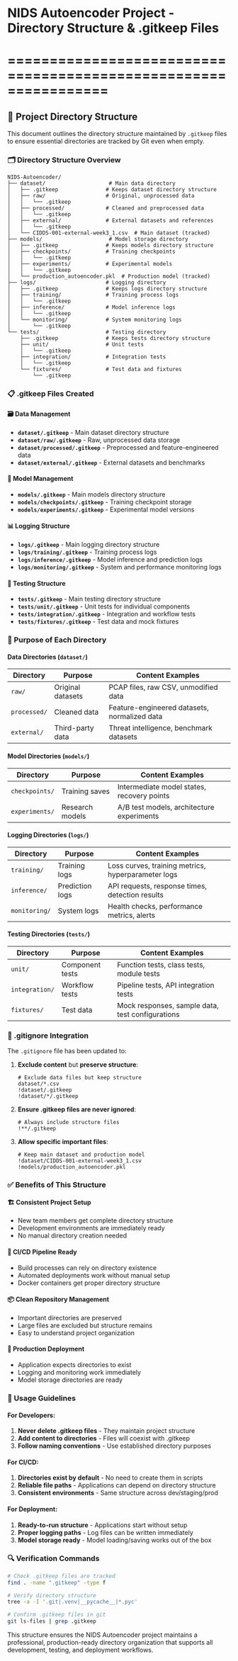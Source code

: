 # NIDS Autoencoder Project - Directory Structure & .gitkeep Files
# ================================================================

## 📁 Project Directory Structure

This document outlines the directory structure maintained by `.gitkeep` files to ensure essential directories are tracked by Git even when empty.

### 🗂️ Directory Structure Overview

```
NIDS-Autoencoder/
├── dataset/                    # Main data directory
│   ├── .gitkeep               # Keeps dataset directory structure
│   ├── raw/                   # Original, unprocessed data
│   │   └── .gitkeep
│   ├── processed/             # Cleaned and preprocessed data
│   │   └── .gitkeep
│   ├── external/              # External datasets and references
│   │   └── .gitkeep
│   └── CIDDS-001-external-week3_1.csv  # Main dataset (tracked)
├── models/                     # Model storage directory
│   ├── .gitkeep               # Keeps models directory structure
│   ├── checkpoints/           # Training checkpoints
│   │   └── .gitkeep
│   ├── experiments/           # Experimental models
│   │   └── .gitkeep
│   └── production_autoencoder.pkl  # Production model (tracked)
├── logs/                      # Logging directory
│   ├── .gitkeep               # Keeps logs directory structure
│   ├── training/              # Training process logs
│   │   └── .gitkeep
│   ├── inference/             # Model inference logs
│   │   └── .gitkeep
│   └── monitoring/            # System monitoring logs
│       └── .gitkeep
└── tests/                     # Testing directory
    ├── .gitkeep               # Keeps tests directory structure
    ├── unit/                  # Unit tests
    │   └── .gitkeep
    ├── integration/           # Integration tests
    │   └── .gitkeep
    └── fixtures/              # Test data and fixtures
        └── .gitkeep
```

### 📋 .gitkeep Files Created

#### 🗃️ Data Management
- **`dataset/.gitkeep`** - Main dataset directory structure
- **`dataset/raw/.gitkeep`** - Raw, unprocessed data storage
- **`dataset/processed/.gitkeep`** - Preprocessed and feature-engineered data
- **`dataset/external/.gitkeep`** - External datasets and benchmarks

#### 🤖 Model Management  
- **`models/.gitkeep`** - Main models directory structure
- **`models/checkpoints/.gitkeep`** - Training checkpoint storage
- **`models/experiments/.gitkeep`** - Experimental model versions

#### 📊 Logging Structure
- **`logs/.gitkeep`** - Main logging directory structure
- **`logs/training/.gitkeep`** - Training process logs
- **`logs/inference/.gitkeep`** - Model inference and prediction logs
- **`logs/monitoring/.gitkeep`** - System and performance monitoring logs

#### 🧪 Testing Structure
- **`tests/.gitkeep`** - Main testing directory structure
- **`tests/unit/.gitkeep`** - Unit tests for individual components
- **`tests/integration/.gitkeep`** - Integration and workflow tests
- **`tests/fixtures/.gitkeep`** - Test data and mock fixtures

### 🎯 Purpose of Each Directory

#### Data Directories (`dataset/`)
| Directory | Purpose | Content Examples |
|-----------|---------|------------------|
| `raw/` | Original datasets | PCAP files, raw CSV, unmodified data |
| `processed/` | Cleaned data | Feature-engineered datasets, normalized data |
| `external/` | Third-party data | Threat intelligence, benchmark datasets |

#### Model Directories (`models/`)
| Directory | Purpose | Content Examples |
|-----------|---------|------------------|
| `checkpoints/` | Training saves | Intermediate model states, recovery points |
| `experiments/` | Research models | A/B test models, architecture experiments |

#### Logging Directories (`logs/`)
| Directory | Purpose | Content Examples |
|-----------|---------|------------------|
| `training/` | Training logs | Loss curves, training metrics, hyperparameter logs |
| `inference/` | Prediction logs | API requests, response times, detection results |
| `monitoring/` | System logs | Health checks, performance metrics, alerts |

#### Testing Directories (`tests/`)
| Directory | Purpose | Content Examples |
|-----------|---------|------------------|
| `unit/` | Component tests | Function tests, class tests, module tests |
| `integration/` | Workflow tests | Pipeline tests, API integration tests |
| `fixtures/` | Test data | Mock responses, sample data, test configurations |

### 🔧 .gitignore Integration

The `.gitignore` file has been updated to:

1. **Exclude content** but **preserve structure**:
   ```gitignore
   # Exclude data files but keep structure
   dataset/*.csv
   !dataset/.gitkeep
   !dataset/*/.gitkeep
   ```

2. **Ensure .gitkeep files are never ignored**:
   ```gitignore
   # Always include structure files
   !**/.gitkeep
   ```

3. **Allow specific important files**:
   ```gitignore
   # Keep main dataset and production model
   !dataset/CIDDS-001-external-week3_1.csv
   !models/production_autoencoder.pkl
   ```

### ✅ Benefits of This Structure

#### 🏗️ **Consistent Project Setup**
- New team members get complete directory structure
- Development environments are immediately ready
- No manual directory creation needed

#### 🔄 **CI/CD Pipeline Ready**
- Build processes can rely on directory existence
- Automated deployments work without manual setup
- Docker containers get proper directory structure

#### 📦 **Clean Repository Management**
- Important directories are preserved
- Large files are excluded but structure remains
- Easy to understand project organization

#### 🚀 **Production Deployment**
- Application expects directories to exist
- Logging and monitoring work immediately
- Model storage directories are ready

### 🎯 Usage Guidelines

#### For Developers:
1. **Never delete .gitkeep files** - They maintain project structure
2. **Add content to directories** - Files will coexist with .gitkeep
3. **Follow naming conventions** - Use established directory purposes

#### For CI/CD:
1. **Directories exist by default** - No need to create them in scripts
2. **Reliable file paths** - Applications can depend on directory structure
3. **Consistent environments** - Same structure across dev/staging/prod

#### For Deployment:
1. **Ready-to-run structure** - Applications start without setup
2. **Proper logging paths** - Log files can be written immediately
3. **Model storage ready** - Model loading/saving works out of the box

### 🔍 Verification Commands

```bash
# Check .gitkeep files are tracked
find . -name ".gitkeep" -type f

# Verify directory structure
tree -a -I '.git|.venv|__pycache__|*.pyc'

# Confirm .gitkeep files in git
git ls-files | grep .gitkeep
```

This structure ensures the NIDS Autoencoder project maintains a professional, production-ready directory organization that supports all development, testing, and deployment workflows.
